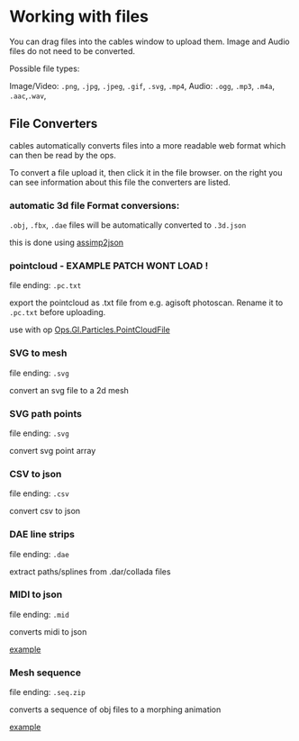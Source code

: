 
# Working with files

You can drag files into the cables window to upload them.
Image and Audio files do not need to be converted.

Possible file types:

Image/Video: `.png`, `.jpg`, `.jpeg`, `.gif`, `.svg`, `.mp4`,
Audio: `.ogg`, `.mp3`, `.m4a`, `.aac`,`.wav`,



## File Converters

cables automatically converts files into a more readable web format which can then be read by the ops.

To convert a file upload it, then click it in the file browser. on the right you can see information about this file the converters are listed.



### automatic 3d file Format conversions:

`.obj`, `.fbx`, `.dae` files will be automatically converted to `.3d.json`

this is done using [assimp2json](https://github.com/acgessler/assimp2json)

### pointcloud - EXAMPLE PATCH WONT LOAD !

file ending: `.pc.txt`

export the pointcloud as .txt file from e.g. agisoft photoscan. Rename it to `.pc.txt` before uploading.

use with op [Ops.Gl.Particles.PointCloudFile](https://cables.gl/op/Ops.Gl.Particles.PointCloudFile)


### SVG to mesh

file ending: `.svg`

convert an svg file to a 2d mesh

### SVG path points

file ending: `.svg`

convert svg point array

### CSV to json

file ending: `.csv`

convert csv to json

### DAE line strips

file ending: `.dae`

extract paths/splines from .dar/collada files

### MIDI to json

file ending: `.mid`

converts midi to json

[example](https://cables.gl/op/Ops.Audio.MidiJson)

### Mesh sequence

file ending: `.seq.zip`

converts a sequence of obj files to a morphing animation

[example](https://cables.gl/op/Ops.Gl.MeshSequence)




